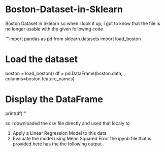 # Boston-Dataset-in-Sklearn
Boston Dataset in Sklearn
so when i look it up, i got to know that the file is no longer usable with the given following code

'''import pandas as pd
from sklearn.datasets import load_boston
# Load the dataset
boston = load_boston()
df = pd.DataFrame(boston.data, columns=boston.feature_names)
# Display the DataFrame
print(df)'''

so i downloaded the csv file  directly and used that localy to 
1. Apply a Linear Regression Model to this data
2. Evaluate the model using Mean Squared Error
the ipynb file that is provided here has the the following output
